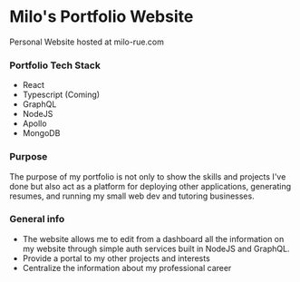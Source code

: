 # Milo's Portfolio Website
Personal Website hosted at milo-rue.com

### Portfolio Tech Stack
- React
- Typescript (Coming)
- GraphQL
- NodeJS
- Apollo
- MongoDB

### Purpose
The purpose of my portfolio is not only to show the skills and projects I've done but also act as a platform for deploying other applications, generating resumes, and running my small web dev and tutoring businesses.

### General info
- The website allows me to edit from a dashboard all the information on my website through simple auth services built in NodeJS and GraphQL.
- Provide a portal to my other projects and interests
- Centralize the information about my professional career
